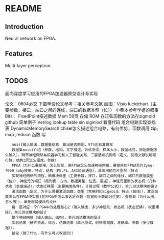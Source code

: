 # README

## Introduction

Neural network on FPGA.

## Features

Multi-layer perceptron.

## TODOS
面向深度学习应用的FPGA加速器原型设计与实现

论文：0604必交
下载毕设论文参考；相关参考文献
画图：Visio   lucidchart（主要参数，接口，端口之间的连线，端口的数据类型（位））
小黄本参考学姐的叙事
  Bits：  FixedPoint描述数据
 Mem 58页  存储 ROM  存正弦函数的方法存sigmoid
github 简单例子  Verilog  lookup table  sin sigmiod  看懂代码   组合电路实现查找表  DynamicMemorySearch   chisel怎么描述组合电路，有何优势，函数调用
zip; map ;reduce 函数  写


       mnist输入输出，数据集仿真，输出是否匹配，97%左右准确率
       数据集mnist介绍（参数，结构，文字描述，训练测试，样本大小，数据格式，原始数据怎么输入），附带神经网络与机器学习和人工智能关系，三层感知机网络（定义，引用文献说明可行性，结构3层怎么组成、参数）
       FPGA（为什么要使用，怎么实现，用FPGA怎么加速神经网络，要使用的FPGA芯片Zynq-7000（why使用，特点，结构（PS,PL，AXI协议通信），具体用的芯片型号（特点
       实现神经网络的流程，画模块框图（主要参数，接口，端口之间的连线，端口的数据类型（位）），神经元的端口（用列表：方向，数据类型，位宽，描述），神经元里面的状态机（几种状态（表或描述），状态迁移图（主要触发条件），计算过程（数学公式）），单元测试模块的设计
       激活函数（定义，为什么需要激活函数，类型（常用的如sigmoid，特点（曲线）），激活函数怎么在FPGA中实现(在FPGA中怎么表达定点数（位宽和小数部分位宽），查找表（为什么用，怎么用）)，单元测试模块的设计
       每一层对应一个FPGA中的处理核心2（输入输出，多少神经元，状态机（状态迁移），权重矩阵），单元测试模块的设计
       整个神经网络（输入输出，结构），单元测试模块的设计
       实验结果（硬件资源，综合，仿真结果（单元测试，时钟周期数、准确率、参数（多少数据）），
       结论（做了什么，有什么可以改进的））



